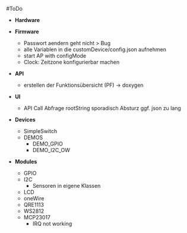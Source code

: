 #ToDo

- **Hardware**

- **Firmware**
  - Passwort aendern geht nicht > Bug
  - alle Variablen in die customDevice/config.json aufnehmen
  - start AP with configMode
  - Clock: Zeitzone konfigurierbar machen

- **API**
  - erstellen der Funktionsübersicht (PF) -> doxygen

- **UI**
  - API Call Abfrage rootString sporadisch Absturz ggf. json zu lang

- **Devices**
  - SimpleSwitch
  - DEMOS
    - DEMO_GPIO
    - DEMO_I2C_OW

- **Modules**
  - GPIO
  - I2C
    - Sensoren in eigene Klassen
  - LCD
  - oneWire
  - QRE1113
  - WS2812
  - MCP23017
    - IRQ not working
